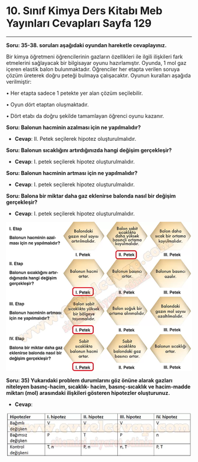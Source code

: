 # 10. Sınıf Kimya Ders Kitabı Meb Yayınları Cevapları Sayfa 129

---

**Soru: 35-38. soruları aşağıdaki oyundan hareketle cevaplayınız.**

Bir kimya öğretmeni öğrencilerinin gazların özellikleri ile ilgili ilişkileri fark etmelerini sağlayacak bir bilgisayar oyunu hazırlamıştır. Oyunda, 1 mol gaz içeren elastik balon bulunmaktadır. Öğrenciler her etapta verilen soruya çözüm üreterek doğru peteği bulmaya çalışacaktır. Oyunun kuralları aşağıda verilmiştir:

 • Her etapta sadece 1 petekte yer alan çözüm seçilebilir.

 • Oyun dört etaptan oluşmaktadır.

 • Dört etabı da doğru şekilde tamamlayan öğrenci oyunu kazanır.

**Soru: Balonun hacminin azalması için ne yapılmalıdır?**

-   **Cevap**: II. Petek seçilerek hipotez oluşturulmalıdır.

**Soru: Balonun sıcaklığını artırdığınızda hangi değişim gerçekleşir?**

-   **Cevap**: I. petek seçilerek hipotez oluşturulmalıdır.

**Soru: Balonun hacminin artması için ne yapılmalıdır?**

-   **Cevap**: I. petek seçilerek hipotez oluşturulmalıdır.

**Soru: Balona bir miktar daha gaz eklenirse balonda nasıl bir değişim gerçekleşir?**

-   **Cevap**: I. petek seçilerek hipotez oluşturulmalıdır.

![Image 1](./image_1.webp)

**Soru: 35) Yukarıdaki problem durumlarını göz önüne alarak gazları niteleyen basınç-hacim, sıcaklık- hacim, basınç-sıcaklık ve hacim-madde miktarı (mol) arasındaki ilişkileri gösteren hipotezler oluşturunuz.**

-   **Cevap**:

![Image 2](./image_2.webp)